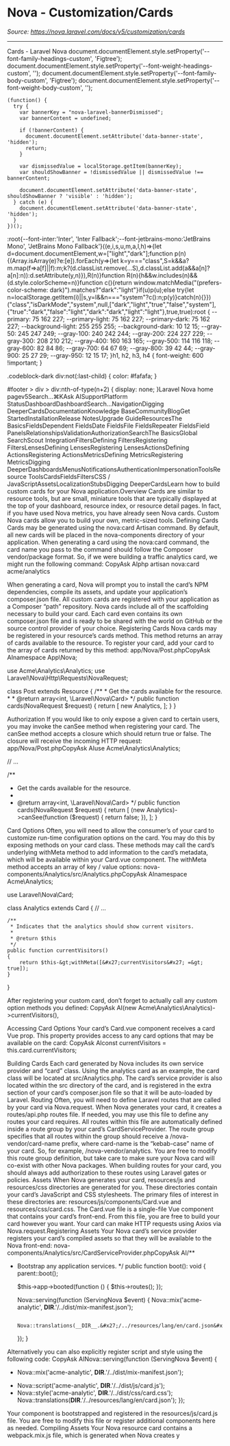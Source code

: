 # Nova - Customization/Cards

*Source: https://nova.laravel.com/docs/v5/customization/cards*

---

Cards - Laravel Nova
              document.documentElement.style.setProperty('--font-family-headings-custom', 'Figtree');
              document.documentElement.style.setProperty('--font-weight-headings-custom', '');
              document.documentElement.style.setProperty('--font-family-body-custom', 'Figtree');
              document.documentElement.style.setProperty('--font-weight-body-custom', '');
            
    (function() {
      try {
        var bannerKey = "nova-laravel-bannerDismissed";
        var bannerContent = undefined;
        
        if (!bannerContent) {
          document.documentElement.setAttribute('data-banner-state', 'hidden');
          return;
        }
        
        var dismissedValue = localStorage.getItem(bannerKey);
        var shouldShowBanner = !dismissedValue || dismissedValue !== bannerContent;
        
        document.documentElement.setAttribute('data-banner-state', shouldShowBanner ? 'visible' : 'hidden');
      } catch (e) {
        document.documentElement.setAttribute('data-banner-state', 'hidden');
      }
    })();
  :root{--font-inter:'Inter', 'Inter Fallback';--font-jetbrains-mono:'JetBrains Mono', 'JetBrains Mono Fallback'}((e,i,s,u,m,a,l,h)=>{let d=document.documentElement,w=["light","dark"];function p(n){(Array.isArray(e)?e:[e]).forEach(y=>{let k=y==="class",S=k&&a?m.map(f=>a[f]||f):m;k?(d.classList.remove(...S),d.classList.add(a&&a[n]?a[n]:n)):d.setAttribute(y,n)}),R(n)}function R(n){h&&w.includes(n)&&(d.style.colorScheme=n)}function c(){return window.matchMedia("(prefers-color-scheme: dark)").matches?"dark":"light"}if(u)p(u);else try{let n=localStorage.getItem(i)||s,y=l&&n==="system"?c():n;p(y)}catch(n){}})("class","isDarkMode","system",null,["dark","light","true","false","system"],{"true":"dark","false":"light","dark":"dark","light":"light"},true,true):root {
    --primary: 75 162 227;
    --primary-light: 75 162 227;
    --primary-dark: 75 162 227;
    --background-light: 255 255 255;
    --background-dark: 10 12 15;
    --gray-50: 245 247 249;
    --gray-100: 240 242 244;
    --gray-200: 224 227 229;
    --gray-300: 208 210 212;
    --gray-400: 160 163 165;
    --gray-500: 114 116 118;
    --gray-600: 82 84 86;
    --gray-700: 64 67 69;
    --gray-800: 39 42 44;
    --gray-900: 25 27 29;
    --gray-950: 12 15 17;
  }h1, h2, h3, h4 {
    font-weight: 600 !important;
}

.codeblock-dark div:not(:last-child) {
    color: #fafafa;
}

#footer > div > div:nth-of-type(n+2) {
    display: none;
}Laravel Nova home pagev5Search...⌘KAsk AISupportPlatform StatusDashboardDashboardSearch...NavigationDigging DeeperCardsDocumentationKnowledge BaseCommunityBlogGet StartedInstallationRelease NotesUpgrade GuideResourcesThe BasicsFieldsDependent FieldsDate FieldsFile FieldsRepeater FieldsField PanelsRelationshipsValidationAuthorizationSearchThe BasicsGlobal SearchScout IntegrationFiltersDefining FiltersRegistering FiltersLensesDefining LensesRegistering LensesActionsDefining ActionsRegistering ActionsMetricsDefining MetricsRegistering MetricsDigging DeeperDashboardsMenusNotificationsAuthenticationImpersonationToolsResource ToolsCardsFieldsFiltersCSS / JavaScriptAssetsLocalizationStubsDigging DeeperCardsLearn how to build custom cards for your Nova application.​Overview
Cards are similar to resource tools, but are small, miniature tools that are typically displayed at the top of your dashboard, resource index, or resource detail pages. In fact, if you have used Nova metrics, you have already seen Nova cards. Custom Nova cards allow you to build your own, metric-sized tools.
​Defining Cards
Cards may be generated using the nova:card Artisan command. By default, all new cards will be placed in the nova-components directory of your application. When generating a card using the nova:card command, the card name you pass to the command should follow the Composer vendor/package format. So, if we were building a traffic analytics card, we might run the following command:
CopyAsk AIphp artisan nova:card acme/analytics

When generating a card, Nova will prompt you to install the card’s NPM dependencies, compile its assets, and update your application’s composer.json file. All custom cards are registered with your application as a Composer “path” repository.
Nova cards include all of the scaffolding necessary to build your card. Each card even contains its own composer.json file and is ready to be shared with the world on GitHub or the source control provider of your choice.
​Registering Cards
Nova cards may be registered in your resource’s cards method. This method returns an array of cards available to the resource. To register your card, add your card to the array of cards returned by this method:
app/Nova/Post.phpCopyAsk AInamespace App\Nova;

use Acme\Analytics\Analytics;
use Laravel\Nova\Http\Requests\NovaRequest;

class Post extends Resource
{
    /**
     * Get the cards available for the resource.
     *
     * @return array&lt;int, \Laravel\Nova\Card&gt;
     */
    public function cards(NovaRequest $request)
    {
        return [
            new Analytics,
        ];
    }
}

​Authorization
If you would like to only expose a given card to certain users, you may invoke the canSee method when registering your card. The canSee method accepts a closure which should return true or false. The closure will receive the incoming HTTP request:
app/Nova/Post.phpCopyAsk AIuse Acme\Analytics\Analytics;

// ...

/**
 * Get the cards available for the resource.
 *
 * @return array&lt;int, \Laravel\Nova\Card&gt;
 */
public function cards(NovaRequest $request)
{
    return [
        (new Analytics)-&gt;canSee(function ($request) {
            return false;
        }),
    ];
}

​Card Options
Often, you will need to allow the consumer’s of your card to customize run-time configuration options on the card. You may do this by exposing methods on your card class. These methods may call the card’s underlying withMeta method to add information to the card’s metadata, which will be available within your Card.vue component. The withMeta method accepts an array of key / value options:
nova-components/Analytics/src/Analytics.phpCopyAsk AInamespace Acme\Analytics;

use Laravel\Nova\Card;

class Analytics extends Card
{
    // ...

    /**
     * Indicates that the analytics should show current visitors.
     *
     * @return $this
     */
    public function currentVisitors()
    {
        return $this-&gt;withMeta([&#x27;currentVisitors&#x27; =&gt; true]);
    }
}

After registering your custom card, don’t forget to actually call any custom option methods you defined:
CopyAsk AI(new Acme\Analytics\Analytics)-&gt;currentVisitors(),

​Accessing Card Options
Your card’s Card.vue component receives a card Vue prop. This property provides access to any card options that may be available on the card:
CopyAsk AIconst currentVisitors = this.card.currentVisitors;

​Building Cards
Each card generated by Nova includes its own service provider and “card” class. Using the analytics card as an example, the card class will be located at src/Analytics.php.
The card’s service provider is also located within the src directory of the card, and is registered in the extra section of your card’s composer.json file so that it will be auto-loaded by Laravel.
​Routing
Often, you will need to define Laravel routes that are called by your card via Nova.request. When Nova generates your card, it creates a routes/api.php routes file. If needed, you may use this file to define any routes your card requires.
All routes within this file are automatically defined inside a route group by your card’s CardServiceProvider. The route group specifies that all routes within the group should receive a /nova-vendor/card-name prefix, where card-name is the “kebab-case” name of your card. So, for example, /nova-vendor/analytics. You are free to modify this route group definition, but take care to make sure your Nova card will co-exist with other Nova packages.
When building routes for your card, you should always add authorization to these routes using Laravel gates or policies.
​Assets
When Nova generates your card, resources/js and resources/css directories are generated for you. These directories contain your card’s JavaScript and CSS stylesheets. The primary files of interest in these directories are: resources/js/components/Card.vue and resources/css/card.css.
The Card.vue file is a single-file Vue component that contains your card’s front-end. From this file, you are free to build your card however you want. Your card can make HTTP requests using Axios via Nova.request.
​Registering Assets
Your Nova card’s service provider registers your card’s compiled assets so that they will be available to the Nova front-end:
nova-components/Analytics/src/CardServiceProvider.phpCopyAsk AI/**
 * Bootstrap any application services.
 */
public function boot(): void
{
    parent::boot();

    $this-&gt;app-&gt;booted(function () {
        $this-&gt;routes();
    });

    Nova::serving(function (ServingNova $event) {
        Nova::mix(&#x27;acme-analytic&#x27;, __DIR__.&#x27;/../dist/mix-manifest.json&#x27;);

        Nova::translations(__DIR__.&#x27;/../resources/lang/en/card.json&#x27;);
    });
}

Alternatively you can also explicitly register script and style using the following code:
CopyAsk AINova::serving(function (ServingNova $event) {
-   Nova::mix(&#x27;acme-analytic&#x27;, __DIR__.&#x27;/../dist/mix-manifest.json&#x27;);
+   Nova::script(&#x27;acme-analytic&#x27;, __DIR__.&#x27;/../dist/js/card.js&#x27;);
+   Nova::style(&#x27;acme-analytic&#x27;, __DIR__.&#x27;/../dist/css/card.css&#x27;);
    Nova::translations(__DIR__.&#x27;/../resources/lang/en/card.json&#x27;);
});

Your component is bootstrapped and registered in the resources/js/card.js file. You are free to modify this file or register additional components here as needed.
​Compiling Assets
Your Nova resource card contains a webpack.mix.js file, which is generated when Nova creates y